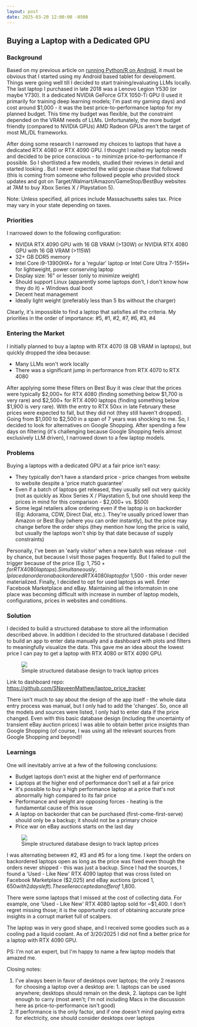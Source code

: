```yaml
---
layout: post
date: 2025-03-20 12:00:00 -0500
---
```


## Buying a Laptop with a Dedicated GPU

### Background

Based on my previous article on [running Python/R on Android](https://snaveenmathew.github.io/tech_non_tech_blog/2025/02/27/Python-R-on-Android.html), it must be obvious that I started using my Android based tablet for development. Things were going well till I decided to start training/evaluating LLMs locally. The last laptop I purchased in late 2018 was a Lenovo Legion Y530 (or maybe Y730). It a dedicated NVIDIA GeForce GTX 1050-Ti GPU (I used it primarily for training deep learning models; I'm past my gaming days) and cost around $1,000 - it was the best price-to-performance laptop for my planned budget. This time my budget was flexible, but the constraint depended on the VRAM needs of LLMs. Unfortunately, the more budget friendly (compared to NVIDIA GPUs) AMD Radeon GPUs aren't the target of most ML/DL frameworks.

After doing some research I narrowed my choices to laptops that have a dedicated RTX 4080 or RTX 4090 GPU. I thought I nailed my laptop needs and decided to be price conscious - to minimize price-to-performance if possible. So I shortlisted a few models, studied their reviews in detail and started looking . But I never expected the wild goose chase that followed (this is coming from someone who followed people who provided stock updates and got on Target/Walmart/Amazon/GameStop/BestBuy websites at 7AM to buy Xbox Series X / Playstation 5).

Note: Unless specified, all prices include Massachusetts sales tax. Price may vary in your state depending on taxes.

### Priorities

I narrowed down to the following configuration:

- NVIDIA RTX 4090 GPU with 16 GB VRAM (>130W) or NVIDIA RTX 4080 GPU with 16 GB VRAM (>115W)
- 32+ GB DDR5 memory
- Intel Core i9-13900HX+ for a 'regular' laptop or Intel Core Ultra 7-155H+ for lightweight, power conserving laptop
- Display size: 16" or lesser (only to minimize weight)
- Should support Linux (apparently some laptops don't, I don't know how they do it) + Windows dual boot
- Decent heat management
- Ideally light weight (preferably less than 5 lbs without the charger)

Clearly, it's impossible to find a laptop that satisfies all the criteria. My priorities in the order of importance: #5, #1, #2, #7, #6, #3, #4

### Entering the Market

I initially planned to buy a laptop with RTX 4070 (8 GB VRAM in laptops), but quickly dropped the idea because:

- Many LLMs won't work locally
- There was a significant jump in performance from RTX 4070 to RTX 4080

After applying some these filters on Best Buy it was clear that the prices were typically $2,000+ for RTX 4080 (finding something below $1,700 is very rare) and $2,500+ for RTX 4090 laptops (finding something below $1,900 is very rare). With the entry to RTX 50xx in late February these prices were expected to fall, but they did not (they still haven't dropped). Going from $1,000 to $2,500 in a span of 7 years was shocking to me. So, I decided to look for alternatives on Google Shopping. After spending a few days on filtering (it's challenging because Google Shopping feels almost exclusively LLM driven), I narrowed down to a few laptop models.

### Problems

Buying a laptops with a dedicated GPU at a fair price isn't easy:

- They typically don't have a standard price - price changes from website to website despite a 'price match guarantee'
- Even if a batch of laptops get released, they usually sell out very quickly (not as quickly as Xbox Series X / Playstation 5, but one should keep the prices in mind for this comparison - $2,000+ vs. $500)
- Some legal retailers allow ordering even if the laptop is on backorder (Eg: Adorama, CDW, Direct Dial, etc.). They're usually priced lower than Amazon or Best Buy (where you can order instantly), but the price may change before the order ships (they mention how long the price is valid, but usually the laptops won't ship by that date because of supply constraints)

Personally, I've been an 'early visitor' when a new batch was release - not by chance, but because I visit those pages frequently. But I failed to pull the trigger because of the price (Eg: $1,750+ for RTX 4080 laptops). Simultaneously, I placed an order on a backordered RTX 4080 laptop for ~$1,500 - this order never materialized. Finally, I decided to opt for used laptops as well. Enter Facebook Marketplace and eBay. Maintaining all the informatoin in one place was becoming difficult with increase in number of laptop models, configurations, prices in websites and conditions.

### Solution

I decided to build a structured database to store all the information described above. In addition I decided to the structured database I decided to build an app to enter data manually and a dashboard with plots and filters to meaningfully visualize the data. This gave me an idea about the lowest price I can pay to get a laptop with RTX 4080 or RTX 4090 GPU.

<figure>
  <img src="../../../data/db_design.png">
  <figcaption>Simple structured database design to track laptop prices</figcaption>
</figure>

Link to dashboard repo: https://github.com/SNaveenMathew/laptop_price_tracker

There isn't much to say about the design of the app itself - the whole data entry process was manual, but I only had to add the 'changes'. So, once all the models and sources were listed, I only had to enter data if the price changed. Even with this basic database design (including the uncertainty of transient eBay auction prices) I was able to obtain better price insights than Google Shopping (of course, I was using all the relevant sources from Google Shopping and beyond)!

### Learnings

One will inevitably arrive at a few of the following conclusions:

- Budget laptops don't exist at the higher end of performance
- Laptops at the higher end of performance don't sell at a fair price
- It's possible to buy a high performance laptop at a price that's not abnormally high compared to its fair price
- Performance and weight are opposing forces - heating is the fundamental cause of this issue
- A laptop on backorder that can be purchased (first-come-first-serve) should only be a backup; it should not be a primary choice
- Price war on eBay auctions starts on the last day

<figure>
  <img src="../../../data/laptop_price_tracker.png">
  <figcaption>Simple structured database design to track laptop prices</figcaption>
</figure>

I was alternating between #2, #3 and #5 for a long time. I kept the orders on backordered laptops open as long as the price was fixed even though the orders never shipped - this was just a backup. Since I had the sources, I found a 'Used - Like New' RTX 4090 laptop that was cross listed on Facebook Marketplace ($2,025) and eBay auctions (priced $1,650 with 2 days left). The seller accepted an offer of ~$1,800.

There were some laptops that I missed at the cost of collecting data. For example, one 'Used - Like New' RTX 4080 laptop sold for ~$1,400. I don't regret missing those; it is the opportunity cost of obtaining accurate price insights in a corrupt market full of scalpers.

The laptop was in very good shape, and I received some goodies such as a cooling pad a liquid coolant. As of 3/20/2025 I did not find a better price for a laptop with RTX 4090 GPU.

PS: I'm not an expert, but I'm happy to name a few laptop models that amazed me.

Closing notes:

1. I've always been in favor of desktops over laptops; the only 2 reasons for choosing a laptop over a desktop are: 1. laptops can be used anywhere; desktops should remain on the desk, 2. laptops can be light enough to carry (most aren't; I'm not including Macs in the discussion here as price-to-performance isn't good)
2. If performance is the only factor, and if one doesn't mind paying extra for electricity, one should consider desktops over laptops
